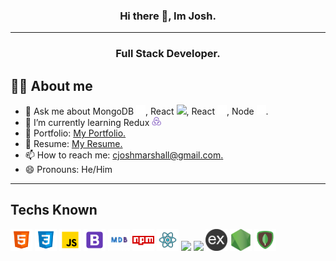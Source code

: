 <div align="center">
  
### Hi there 👋, Im Josh.
  
</div>

<hr>

<h3 align="center">Full Stack Developer.</h3>


## 🙋‍♂️ About me
- 💬 Ask me about MongoDB <img height="15" src="https://github.com/cjoshmarshall/portfolio/blob/master/src/images/icon_react.png">, React <img height="15" src="https://icons8.com/icons/set/react">, React <img height="15" src="https://github.com/cjoshmarshall/portfolio/blob/master/src/images/icon_react.png">, Node <img height="15" src="https://github.com/cjoshmarshall/portfolio/blob/master/src/images/icon_node.png">.
- 🌱 I’m currently learning Redux <img height="15" src="https://raw.githubusercontent.com/github/explore/80688e429a7d4ef2fca1e82350fe8e3517d3494d/topics/redux/redux.png">
- 🔗 Portfolio: [My Portfolio.](https://joshmarshall.netlify.app) 
- 📄 Resume: [My Resume.](https://drive.google.com/file/d/1vs0a-XtPDvzKzFWrMJffBezib0o5Mr1B/view?usp=sharing)
- 📫 How to reach me: [cjoshmarshall@gmail.com.](cjoshmarshall@gmail.com)
- 😄 Pronouns: He/Him

<hr>

<h2>Techs Known</h2>

<code><img height="35" src="https://github.com/AyushFanse/Ayush_Fanse_Portfolio/blob/main/public/Media/My-Skills/html.png"></code>
<code><img height="35" src="https://github.com/AyushFanse/Ayush_Fanse_Portfolio/blob/main/public/Media/My-Skills/css.png"></code>
<code><img height="35" src="https://github.com/AyushFanse/Ayush_Fanse_Portfolio/blob/main/public/Media/My-Skills/javascript.png"></code>
<code><img height="35" src="https://github.com/AyushFanse/Ayush_Fanse_Portfolio/blob/main/public/Media/My-Skills/bootstrap.png"></code>
<code><img height="35" src="https://github.com/AyushFanse/Ayush_Fanse_Portfolio/blob/main/public/Media/My-Skills/mdb.jpg"></code>
<code><img height="35" src="https://github.com/AyushFanse/Ayush_Fanse_Portfolio/blob/main/public/Media/My-Skills/npm.png"></code>
<code><img height="35" src="https://github.com/AyushFanse/Ayush_Fanse_Portfolio/blob/main/public/Media/My-Skills/react.png"></code>
<code><img height="35" src="https://avatars.githubusercontent.com/u/33663932?s=40&v=4"></code>
<code><img height="35" src="https://avatars.githubusercontent.com/u/32372333?s=40&v=4"></code>
<code><img height="35" src="https://github.com/AyushFanse/Ayush_Fanse_Portfolio/blob/main/public/Media/My-Skills/express.png"></code>
<code><img height="35" src="https://raw.githubusercontent.com/github/explore/80688e429a7d4ef2fca1e82350fe8e3517d3494d/topics/nodejs/nodejs.png"></code> 
<code><img height="35" src="https://github.com/AyushFanse/Ayush_Fanse_Portfolio/blob/main/public/Media/My-Skills/mongo.png"></code>
